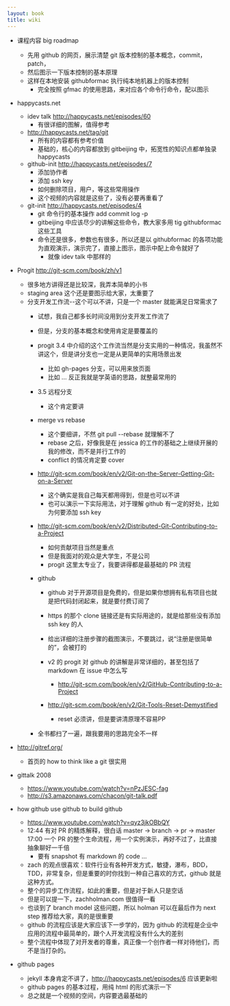 ```yaml
---
layout: book
title: wiki
---
```


- 课程内容 big roadmap
  - 先用 github 的网页，展示清楚 git 版本控制的基本概念，commit，patch，
  - 然后图示一下版本控制的基本原理
  - 这样在本地安装 githubformac 执行纯本地机器上的版本控制
    - 完全按照 gfmac 的使用思路，来对应各个命令行命令，配以图示
- happycasts.net
  - idev talk http://happycasts.net/episodes/60
    - 有很详细的图解，值得参考
  - http://happycasts.net/tag/git
    - 所有的内容都有参考价值
    - 基础的，核心的内容都放到 gitbeijing 中，拓宽性的知识点都单独录 happycasts
  - github-init http://happycasts.net/episodes/7
    - 添加协作者
    - 添加 ssh key
    - 如何删除项目，用户，等这些常用操作
    - 这个视频的内容就是这些了，没有必要再重看了
  - git-init http://happycasts.net/episodes/4
    - git 命令行的基本操作 add commit log -p
    - gitbeijing 中应该尽少的讲解这些命令，教大家多用 tig githubformac 这些工具
    - 命令还是很多，参数也有很多，所以还是以 githubformac 的各项功能为直观演示，演示完了，直接上图示，图示中配上命令就好了
      - 就像 idev talk 中那样的
- Progit http://git-scm.com/book/zh/v1
  - 很多地方讲得还是比较深，我弄本简单的小书
  - staging area 这个还是要图示给大家，太重要了
  - 分支开发工作流--这个可以不讲，只是一个 master 就能满足日常需求了
    - 试想，我自己都多长时间没用到分支开发工作流了
    - 但是，分支的基本概念和使用肯定是要覆盖的
    - progit 3.4 中介绍的这个工作流当然是分支实用的一种情况，我虽然不讲这个，但是讲分支也一定是从更简单的实用场景出发
      - 比如 gh-pages 分支，可以用来放页面
      - 比如 ... 反正我就是学英语的思路，就整最常用的

    - 3.5 远程分支
      - 这个肯定要讲

    - merge vs rebase
      - 这个要细讲，不然 git pull --rebase 就理解不了
      - rebase 之后，好像我是在 jessica 的工作的基础之上继续开展的我的修改，而不是并行工作的
      - conflict 的情况肯定要 cover

    - http://git-scm.com/book/en/v2/Git-on-the-Server-Getting-Git-on-a-Server
      - 这个确实是我自己每天都用得到，但是也可以不讲
      - 也可以演示一下实际用法，对于理解 github 有一定的好处，比如为何要添加 ssh key

    - http://git-scm.com/book/en/v2/Distributed-Git-Contributing-to-a-Project
      - 如何贡献项目当然是重点
      - 但是我面对的观众是大学生，不是公司
      - progit 这里太专业了，我要讲得都是最基础的 PR 流程

    - github
      - github 对于开源项目是免费的，但是如果你想拥有私有项目也就是把代码封闭起来，就是要付费订阅了
      - https 的那个 clone 链接还是有实际用途的，就是给那些没有添加 ssh key 的人
      - 给出详细的注册步骤的截图演示，不要跳过，说“注册是很简单的”，会被打的
      - v2 的 progit 对 github 的讲解是非常详细的，甚至包括了 markdown 在 issue 中怎么写
        - http://git-scm.com/book/en/v2/GitHub-Contributing-to-a-Project

      - http://git-scm.com/book/en/v2/Git-Tools-Reset-Demystified
        - reset 必须讲，但是要讲清原理不容易PP

    - 全书都扫了一遍，跟我要用的思路完全不一样


- http://gitref.org/
  - 首页的 how to think like a git 很实用

- gittalk 2008
  - https://www.youtube.com/watch?v=nPzJESC-fag
  - http://s3.amazonaws.com/chacon/git-talk.pdf

- how github use github to build github
  - https://www.youtube.com/watch?v=qyz3jkOBbQY
  - 12:44 有对 PR 的精炼解释，很白话
    master -> branch -> pr -> master
    17:00 一个 PR 的整个生命流程，用一个实例演示，再好不过了，比直接抽象聊好一千倍
    - 要有 snapshot 有 markdown 的 code ...
  - zach 的观点很喜欢：软件行业有各种开发方式，敏捷，瀑布，BDD，TDD，非常复杂，但是重要的时你找到一种自己喜欢的方式，github 就是这种方式。
  - 整个的异步工作流程，如此的重要，但是对于新人只是空话
  - 但是可以提一下，zachholman.com 很值得一看
  - 也谈到了 branch model 这些问题，所以 holman 可以在最后作为 next step 推荐给大家，真的是很重要
  - github 的流程应该是大家应该下一步学的，因为 github 的流程是企业中应用的流程中最简单的，跟个人开发流程没有什么大的差别
  - 整个流程中体现了对开发者的尊重，真正像一个创作者一样对待他们，而不是当打杂的。

- github pages
  - jekyll 本身肯定不讲了，http://happycasts.net/episodes/6 应该更新啦
  - github pages 的基本过程，用纯 html 的形式演示一下
  - 总之就是一个视频的空间，内容要选最基础的



